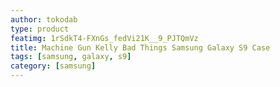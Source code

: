 ```yaml
---
author: tokodab
type: product
featimg: 1rSdkT4-FXnGs_fedVi21K__9_PJTQmVz
title: Machine Gun Kelly Bad Things Samsung Galaxy S9 Case
tags: [samsung, galaxy, s9]
category: [samsung]
---
```

